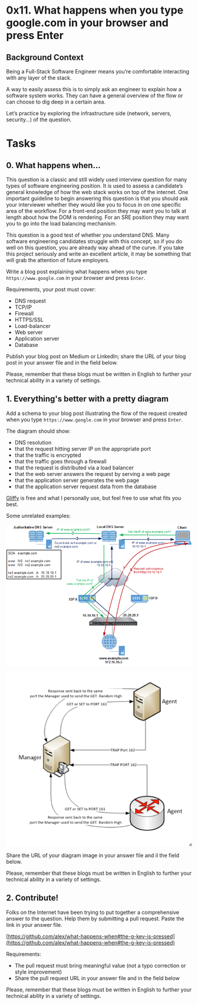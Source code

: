 # 0x11. What happens when you type google.com in your browser and press Enter

## Background Context
Being a Full-Stack Software Engineer means you’re comfortable interacting with any layer of the stack.

A way to easily assess this is to simply ask an engineer to explain how a software system works. They can have a general overview of the flow or can choose to dig deep in a certain area.

Let’s practice by exploring the infrastructure side (network, servers, security…) of the question.

# Tasks
## 0. What happens when...
This question is a classic and still widely used interview question for many types of software engineering position. It is used to assess a candidate’s general knowledge of how the web stack works on top of the internet. One important guideline to begin answering this question is that you should ask your interviewer whether they would like you to focus in on one specific area of the workflow. For a front-end position they may want you to talk at length about how the DOM is rendering. For an SRE position they may want you to go into the load balancing mechanism.

This question is a good test of whether you understand DNS. Many software engineering candidates struggle with this concept, so if you do well on this question, you are already way ahead of the curve. If you take this project seriously and write an excellent article, it may be something that will grab the attention of future employers.

Write a blog post explaining what happens when you type ```https://www.google.com``` in your browser and press ```Enter```.

Requirements, your post must cover:

* DNS request
* TCP/IP
* Firewall
* HTTPS/SSL
* Load-balancer
* Web server
* Application server
* Database

Publish your blog post on Medium or LinkedIn; share the URL of your blog post in your answer file and in the field below.

Please, remember that these blogs must be written in English to further your technical ability in a variety of settings.

## 1. Everything's better with a pretty diagram
Add a schema to your blog post illustrating the flow of the request created when you type ```https://www.google.com``` in your browser and press ```Enter```.

The diagram should show:

* DNS resolution
* that the request hitting server IP on the appropriate port
* that the traffic is encrypted
* that the traffic goes through a firewall
* that the request is distributed via a load balancer
* that the web server answers the request by serving a web page
* that the application server generates the web page
* that the application server request data from the database

[Gliffy](https://www.gliffy.com/) is free and what I personally use, but feel free to use what fits you best.

Some unrelated examples:

![](./imgs/example_1_what_happens_when.png)

![](./imgs/example_2_what_happens_when.png)

Share the URL of your diagram image in your answer file and il the field below.

Please, remember that these blogs must be written in English to further your technical ability in a variety of settings.

## 2. Contribute!
Folks on the Internet have been trying to put together a comprehensive answer to the question. Help them by submitting a pull request. Paste the link in your answer file.

[https://github.com/alex/what-happens-when#the-g-key-is-pressed](https://github.com/alex/what-happens-when#the-g-key-is-pressed)

Requirements:

* The pull request must bring meaningful value (not a typo correction or style improvement)
* Share the pull request URL in your answer file and in the field below

Please, remember that these blogs must be written in English to further your technical ability in a variety of settings.
